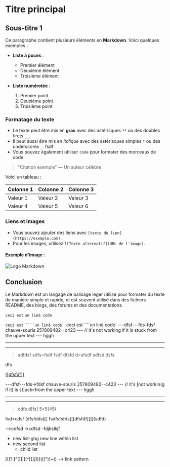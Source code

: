 # Titre principal

## Sous-titre 1

Ce paragraphe contient plusieurs éléments en **Markdown**. Voici quelques exemples :

- **Liste à puces** :
  - Premier élément
  - Deuxième élément
  - Troisième élément

- **Liste numérotée** :
  1. Premier point
  2. Deuxième point
  3. Troisième point

### Formatage du texte

- Le texte peut être mis en __gras__ avec des astérisques `**` ou des doubles tirets `__`.
- Il peut aussi être mis en *italique* avec des astérisques simples `*` ou des underscores `_`.
fsdf
- Vous pouvez également utiliser `code` pour formater des morceaux de code.

> "Citation exemple" — Un auteur célèbre

Voici un tableau :

| Colonne 1 | Colonne 2 | Colonne 3 |
|-----------|-----------|-----------|
| Valeur 1  | Valeur 2  | Valeur 3  |
| Valeur 4  | Valeur 5  | Valeur 6  |

### Liens et images

- Vous pouvez ajouter des liens avec `[texte du lien](https://exemple.com)`.
- Pour les images, utilisez `![Texte alternatif](URL de l'image)`.

#### Exemple d'image :

![Logo Markdown](https://upload.wikimedia.org/wikipedia/commons/4/48/Markdown-mark.svg)

## Conclusion

Le Markdown est un langage de balisage léger utilisé pour formater du texte de manière simple et rapide, et est souvent utilisé dans des fichiers README, des blogs, des forums et des documentations.

`ceci est` `un linè code`

```ceci est ````un linè code`
```ceci est ````un linè code`
---dfsf---fds-fdsf chauve-souris
25?809482--c423
--- // it's not working if it is stuck from the upper text
--- hggh

---
---
>sdfdsf
>sdfs>fsdf
fsdf
dfsfd
d>sfsdf
sdfsd
dsfs

dfs

[[[dfsfdf]]](sdfd)

---dfsf---fds->fdsf chauve-souris
25?809482--c423
--- // it's [not workin(g if it) is st]uck<from the upper text
--- hggh

---
---
>cdfs
>d[fs]
5>5(45)

fsd<cdsf
(dfsfdds)[]
fsdfsfsfds[[[dfsfdf]]]](sdfd)

-->cdfsd
->cdfsd
-fdjkslkjf
- new list-ghg
          new line within list
- new second list
  - child list



\[((?:[^\[\]]|\[[^\[\]]*\])*)\]\(([^)]+)\) --> link pattern

